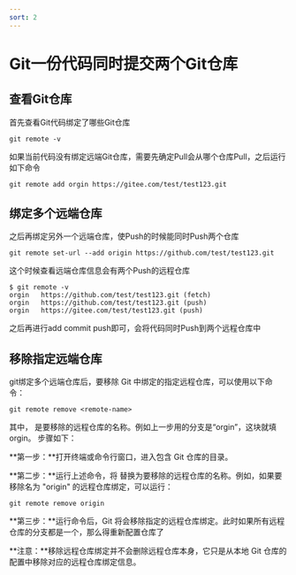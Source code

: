 ```yaml
---
sort: 2
---
```

# Git一份代码同时提交两个Git仓库

## 查看Git仓库


首先查看Git代码绑定了哪些Git仓库

```
git remote -v
```

如果当前代码没有绑定远端Git仓库，需要先确定Pull会从哪个仓库Pull，之后运行如下命令

```
git remote add orgin https://gitee.com/test/test123.git
```
## 绑定多个远端仓库

之后再绑定另外一个远端仓库，使Push的时候能同时Push两个仓库 
```
git remote set-url --add origin https://github.com/test/test123.git
```
这个时候查看远端仓库信息会有两个Push的远程仓库
```
$ git remote -v
orgin   https://github.com/test/test123.git (fetch)
orgin   https://github.com/test/test123.git (push)
orgin   https://gitee.com/test/test123.git (push)
```
之后再进行add commit push即可，会将代码同时Push到两个远程仓库中

## 移除指定远端仓库
git绑定多个远端仓库后，要移除 Git 中绑定的指定远程仓库，可以使用以下命令：

```
git remote remove <remote-name>
```
其中，<remote-name> 是要移除的远程仓库的名称。例如上一步用的分支是“orgin”，这块就填orgin。
步骤如下：

**第一步：**打开终端或命令行窗口，进入包含 Git 仓库的目录。

**第二步：**运行上述命令，将 <remote-name> 替换为要移除的远程仓库的名称。例如，如果要移除名为 "origin" 的远程仓库绑定，可以运行：

```
git remote remove origin
```
**第三步：**运行命令后，Git 将会移除指定的远程仓库绑定。此时如果所有远程仓库的分支都是一个，那么得重新配置仓库了

**注意：**移除远程仓库绑定并不会删除远程仓库本身，它只是从本地 Git 仓库的配置中移除对应的远程仓库绑定信息。